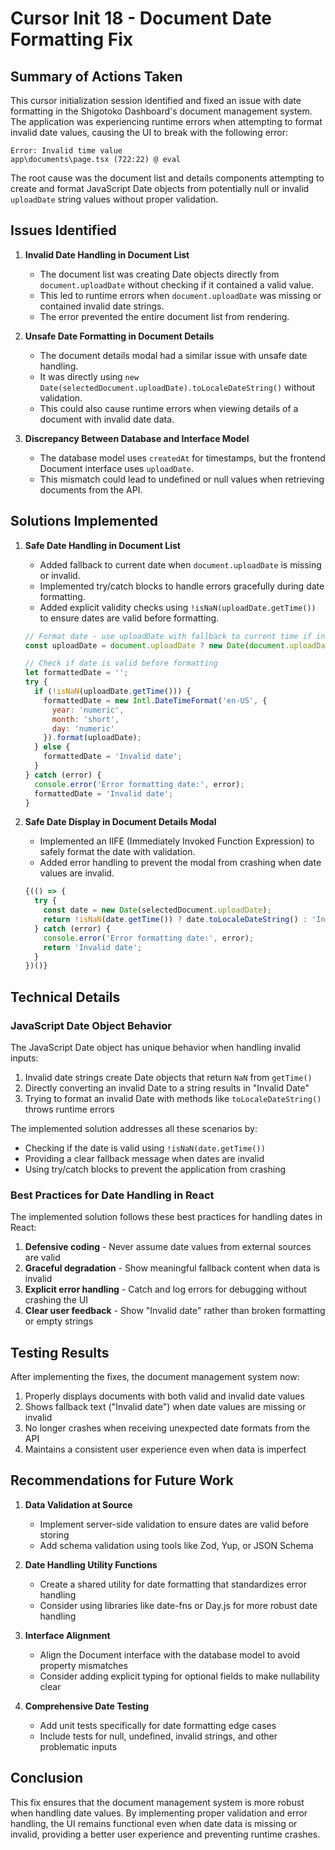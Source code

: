 # Cursor Init 18 - Document Date Formatting Fix

## Summary of Actions Taken

This cursor initialization session identified and fixed an issue with date formatting in the Shigotoko Dashboard's document management system. The application was experiencing runtime errors when attempting to format invalid date values, causing the UI to break with the following error:

```
Error: Invalid time value
app\documents\page.tsx (722:22) @ eval
```

The root cause was the document list and details components attempting to create and format JavaScript Date objects from potentially null or invalid `uploadDate` string values without proper validation.

## Issues Identified

1. **Invalid Date Handling in Document List**
   - The document list was creating Date objects directly from `document.uploadDate` without checking if it contained a valid value.
   - This led to runtime errors when `document.uploadDate` was missing or contained invalid date strings.
   - The error prevented the entire document list from rendering.

2. **Unsafe Date Formatting in Document Details**
   - The document details modal had a similar issue with unsafe date handling.
   - It was directly using `new Date(selectedDocument.uploadDate).toLocaleDateString()` without validation.
   - This could also cause runtime errors when viewing details of a document with invalid date data.

3. **Discrepancy Between Database and Interface Model**
   - The database model uses `createdAt` for timestamps, but the frontend Document interface uses `uploadDate`.
   - This mismatch could lead to undefined or null values when retrieving documents from the API.

## Solutions Implemented

1. **Safe Date Handling in Document List**
   - Added fallback to current date when `document.uploadDate` is missing or invalid.
   - Implemented try/catch blocks to handle errors gracefully during date formatting.
   - Added explicit validity checks using `!isNaN(uploadDate.getTime())` to ensure dates are valid before formatting.

   ```javascript
   // Format date - use uploadDate with fallback to current time if invalid
   const uploadDate = document.uploadDate ? new Date(document.uploadDate) : new Date();
   
   // Check if date is valid before formatting
   let formattedDate = '';
   try {
     if (!isNaN(uploadDate.getTime())) {
       formattedDate = new Intl.DateTimeFormat('en-US', {
         year: 'numeric',
         month: 'short',
         day: 'numeric'
       }).format(uploadDate);
     } else {
       formattedDate = 'Invalid date';
     }
   } catch (error) {
     console.error('Error formatting date:', error);
     formattedDate = 'Invalid date';
   }
   ```

2. **Safe Date Display in Document Details Modal**
   - Implemented an IIFE (Immediately Invoked Function Expression) to safely format the date with validation.
   - Added error handling to prevent the modal from crashing when date values are invalid.

   ```javascript
   {(() => {
     try {
       const date = new Date(selectedDocument.uploadDate);
       return !isNaN(date.getTime()) ? date.toLocaleDateString() : 'Invalid date';
     } catch (error) {
       console.error('Error formatting date:', error);
       return 'Invalid date';
     }
   })()}
   ```

## Technical Details

### JavaScript Date Object Behavior

The JavaScript Date object has unique behavior when handling invalid inputs:

1. Invalid date strings create Date objects that return `NaN` from `getTime()`
2. Directly converting an invalid Date to a string results in "Invalid Date"
3. Trying to format an invalid Date with methods like `toLocaleDateString()` throws runtime errors

The implemented solution addresses all these scenarios by:
- Checking if the date is valid using `!isNaN(date.getTime())`
- Providing a clear fallback message when dates are invalid
- Using try/catch blocks to prevent the application from crashing

### Best Practices for Date Handling in React

The implemented solution follows these best practices for handling dates in React:

1. **Defensive coding** - Never assume date values from external sources are valid
2. **Graceful degradation** - Show meaningful fallback content when data is invalid
3. **Explicit error handling** - Catch and log errors for debugging without crashing the UI
4. **Clear user feedback** - Show "Invalid date" rather than broken formatting or empty strings

## Testing Results

After implementing the fixes, the document management system now:

1. Properly displays documents with both valid and invalid date values
2. Shows fallback text ("Invalid date") when date values are missing or invalid
3. No longer crashes when receiving unexpected date formats from the API
4. Maintains a consistent user experience even when data is imperfect

## Recommendations for Future Work

1. **Data Validation at Source**
   - Implement server-side validation to ensure dates are valid before storing
   - Add schema validation using tools like Zod, Yup, or JSON Schema

2. **Date Handling Utility Functions**
   - Create a shared utility for date formatting that standardizes error handling
   - Consider using libraries like date-fns or Day.js for more robust date handling

3. **Interface Alignment**
   - Align the Document interface with the database model to avoid property mismatches
   - Consider adding explicit typing for optional fields to make nullability clear

4. **Comprehensive Date Testing**
   - Add unit tests specifically for date formatting edge cases
   - Include tests for null, undefined, invalid strings, and other problematic inputs

## Conclusion

This fix ensures that the document management system is more robust when handling date values. By implementing proper validation and error handling, the UI remains functional even when date data is missing or invalid, providing a better user experience and preventing runtime crashes. 